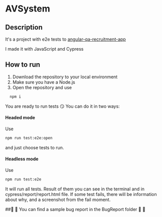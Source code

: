 # AVSystem

## Description 
It's a project with e2e tests to [angular-qa-recruitment-app](https://angular-qa-recruitment-app.netlify.app/)

I made it with JavaScript and Cypress

## How to run
1. Download the repository to your local environment
2. Make sure you have a Node.js
3. Open the repository and use

```bash
  npm i 
```
You are ready to run tests 😏 You can do it in two ways: 

#### Headed mode
Use
```bash
npm run test:e2e:open
```
and just choose tests to run.

#### Headless mode
Use
```bash
npm run test:e2e
```
It will run all tests. Result of them you can see in the terminal and in cypress/report/report.html file. If some test fails, there will be information about why, and a screenshot from the fail moment. 

##🐛 🐛 You can find a sample bug report in the BugReport folder 🐛 🐛
